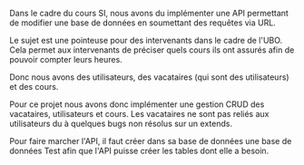 Dans le cadre du cours SI, nous avons du implémenter une API permettant de modifier une base de données en soumettant des requêtes via URL.

Le sujet est une pointeuse pour des intervenants dans le cadre de l'UBO. Cela permet aux intervenants de préciser quels cours ils ont assurés afin de pouvoir compter leurs heures.

Donc nous avons des utilisateurs, des vacataires (qui sont des utilisateurs) et des cours.

Pour ce projet nous avons donc implémenter une gestion CRUD des vacataires, utilisateurs et cours. Les vacataires ne sont pas reliés aux utilisateurs du à quelques bugs non résolus sur un extends.

Pour faire marcher l'API, il faut créer dans sa base de données une base de données Test afin que l'API puisse créer les tables dont elle a besoin.
